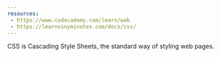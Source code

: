 ```yaml
---
resources:
 - https://www.codecademy.com/learn/web
 - https://learnxinyminutes.com/docs/css/
---
```

CSS is Cascading Style Sheets, the standard way of styling web pages.
